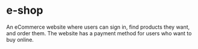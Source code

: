 # e-shop
An eCommerce website where users can sign in, find products they want, and order them. The website has a payment method for users who want to buy online.
